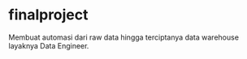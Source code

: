 # finalproject
Membuat automasi dari raw data hingga terciptanya data warehouse layaknya Data Engineer.
